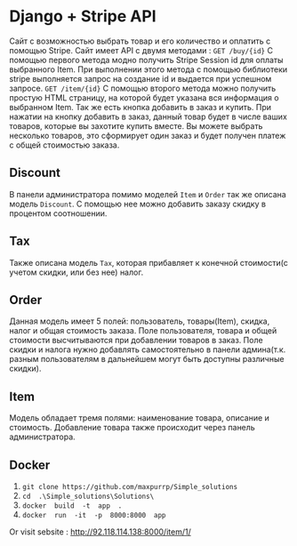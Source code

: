 # Django + Stripe API
Сайт с возможностью выбрать товар и его количество и оплатить с помощью Stripe. 
Сайт имеет API с двумя методами :
```GET /buy/{id}``` 
С помощью первого метода модно получить Stripe Session id для оплаты выбранного Item. При выполнении этого метода с помощью библиотеки stripe выполняется запрос на создание id и выдается при успешном запросе. 
```GET /item/{id}```
С помощью второго метода можно получить простую HTML страницу, на которой будет указана вся информация о выбранном Item.
Так же есть кнопка добавить в заказ и купить. При нажатии на кнопку добавить в заказ, данный товар будет в числе ваших товаров, которые вы захотите купить вместе. Вы можете выбрать несколько товаров, это сформирует один заказ и будет получен платеж с общей стоимостью заказа.

## Discount
В панели администратора помимо моделей ```Item``` и ```Order``` так же описана модель ```Discount```.  С помощью нее можно добавить заказу скидку в процентом соотношении. 


## Tax

Также описана модель ```Tax```, которая прибавляет к конечной стоимости(с учетом скидки,  или без нее) налог.

## Order
Данная модель имеет 5 полей: пользователь, товары(Item), скидка, налог и общая стоимость заказа. 
Поле пользователя, товара и общей стоимости высчитываются при добавлении товаров в заказ. Поле скидки и налога нужно добавлять самостоятельно в панели админа(т.к. разным пользователям в дальнейшем могут быть доступны различные скидки). 

## Item
Модель обладает тремя полями: наименование товара, описание и стоимость. Добавление товара также происходит через панель администратора. 

## Docker
1. ```git clone https://github.com/maxpurrp/Simple_solutions```
2. ```cd  .\Simple_solutions\Solutions\```
3. ```docker  build  -t  app  .```
4. ```docker  run  -it  -p  8000:8000  app```

Or visit sebsite : http://92.118.114.138:8000/item/1/

